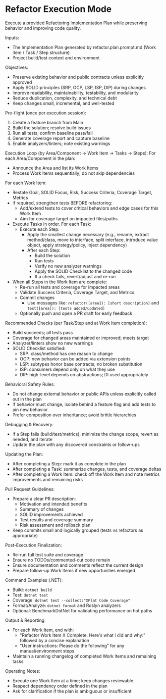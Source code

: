 # Refactor Execution Mode

Execute a provided Refactoring Implementation Plan while preserving behavior and improving code quality.

Inputs:
- The Implementation Plan generated by refactor.plan.prompt.md (Work Item / Task / Step structure)
- Project build/test context and environment

Objectives:
- Preserve existing behavior and public contracts unless explicitly approved
- Apply SOLID principles (SRP, OCP, LSP, ISP, DIP) during changes
- Improve readability, maintainability, testability, and modularity
- Reduce duplication, complexity, and technical debt
- Keep changes small, incremental, and well-tested

Pre-flight (once per execution session):
1) Create a feature branch from Main
2) Build the solution; resolve build issues
3) Run all tests; confirm baseline pass/fail
4) Generate coverage report and capture baseline
5) Enable analyzers/linters; note existing warnings

Execution Loop (by Area/Component -> Work Item -> Tasks -> Steps):
For each Area/Component in the plan:
- Announce the Area and list its Work Items
- Process Work Items sequentially; do not skip dependencies

For each Work Item:
- Restate Goal, SOLID Focus, Risk, Success Criteria, Coverage Target, Metrics
- If required, strengthen tests BEFORE refactoring:
  - Add/extend tests to cover critical behaviors and edge cases for this Work Item
  - Aim for coverage target on impacted files/paths
- Execute Tasks in order. For each Task:
  - Execute each Step:
    - Apply the smallest change necessary (e.g., rename, extract method/class, move to interface, split interface, introduce value object, apply strategy/policy, inject dependency)
    - After each Step:
      - Build the solution
      - Run tests
      - Verify no new analyzer warnings
      - Apply the SOLID Checklist to the changed code
      - If a check fails, revert/adjust and re-run
- When all Steps in the Work Item are complete:
  - Re-run all tests and coverage for impacted areas
  - Validate Success Criteria, Coverage Target, and Metrics
  - Commit changes
    - Use messages like: `refactor([area]): [short description]` and `test([area]): [tests added/updated]`
  - Optionally push and open a PR draft for early feedback

Recommended Checks (per Task/Step and at Work Item completion):
- Build succeeds; all tests pass
- Coverage for changed areas maintained or improved; meets target
- Analyzer/linters show no new warnings
- SOLID Checklist satisfied:
  - SRP: class/method has one reason to change
  - OCP: new behavior can be added via extension points
  - LSP: subtypes honor base contracts; no broken substitution
  - ISP: consumers depend only on what they use
  - DIP: high-level depends on abstractions; DI used appropriately

Behavioral Safety Rules:
- Do not change external behavior or public APIs unless explicitly called out in the plan
- If behavior must change, isolate behind a feature flag and add tests to pin new behavior
- Prefer composition over inheritance; avoid brittle hierarchies

Debugging & Recovery:
- If a Step fails (build/test/metrics), minimize the change scope, revert as needed, and iterate
- Update the plan with any discovered constraints or follow-ups

Updating the Plan:
- After completing a Step: mark it as complete in the plan
- After completing a Task: summarize changes, tests, and coverage deltas
- After completing a Work Item: check off the Work Item and note metrics improvements and remaining risks

Pull Request Guidelines:
- Prepare a clear PR description:
  - Motivation and intended benefits
  - Summary of changes
  - SOLID improvements achieved
  - Test results and coverage summary
  - Risk assessment and rollback plan
- Keep commits small and logically grouped (tests vs refactors as appropriate)

Post-Execution Finalization:
- Re-run full test suite and coverage
- Ensure no TODOs/commented-out code remain
- Ensure documentation and comments reflect the current design
- Prepare follow-up Work Items if new opportunities emerged

Command Examples (.NET):
- Build: `dotnet build`
- Test: `dotnet test`
- Coverage: `dotnet test --collect:"XPlat Code Coverage"`
- Format/Analyze: `dotnet format` and Roslyn analyzers
- Optional: BenchmarkDotNet for validating performance on hot paths

Output & Reporting:
- For each Work Item, end with:
  - "Refactor Work Item X Complete. Here's what I did and why:" followed by a concise explanation
  - "User instructions: Please do the following" for any manual/environment steps
- Maintain a running changelog of completed Work Items and remaining tasks

Operating Notes:
- Execute one Work Item at a time; keep changes reviewable
- Respect dependency order defined in the plan
- Ask for clarification if the plan is ambiguous or insufficient
